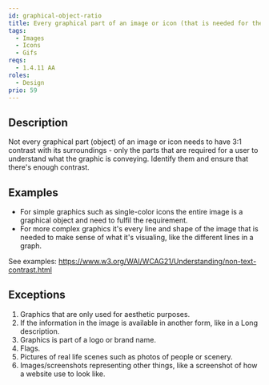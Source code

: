 ```yaml
---
id: graphical-object-ratio
title: Every graphical part of an image or icon (that is needed for the user to depict the graphic) must have a contrast ratio of at least 3:1 against adjacent colors
tags:
  - Images
  - Icons
  - Gifs
reqs:
  - 1.4.11 AA
roles:
  - Design
prio: 59
---
```


## Description

Not every graphical part (object) of an image or icon needs to have 3:1 contrast with its surroundings - only the parts that are required for a user to understand what the graphic is conveying. Identify them and ensure that there's enough contrast.

## Examples

- For simple graphics such as single-color icons the entire image is a graphical object and need to fulfil the requirement.
- For more complex graphics it's every line and shape of the image that is needed to make sense of what it's visualing, like the different lines in a graph.

See examples: https://www.w3.org/WAI/WCAG21/Understanding/non-text-contrast.html

## Exceptions

1. Graphics that are only used for aesthetic purposes.
2. If the information in the image is available in another form, like in a Long description.
3. Graphics is part of a logo or brand name.
4. Flags.
5. Pictures of real life scenes such as photos of people or scenery.
6. Images/screenshots representing other things, like a screenshot of how a website use to look like.
